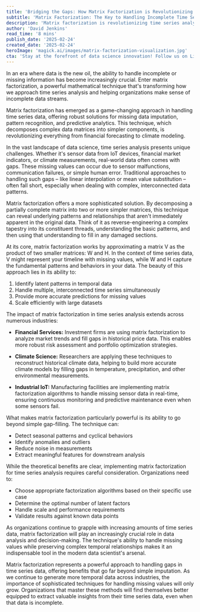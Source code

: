 ```yaml
---
title: 'Bridging the Gaps: How Matrix Factorization is Revolutionizing Time Series Analysis'
subtitle: 'Matrix Factorization: The Key to Handling Incomplete Time Series Data'
description: 'Matrix factorization is revolutionizing time series analysis by offering sophisticated solutions for handling incomplete data. This mathematical technique decomposes complex data matrices into simpler components, enabling better pattern recognition and predictive analytics across industries from finance to climate science.'
author: 'David Jenkins'
read_time: '8 mins'
publish_date: '2025-02-24'
created_date: '2025-02-24'
heroImage: 'magick.ai/images/matrix-factorization-visualization.jpg'
cta: 'Stay at the forefront of data science innovation! Follow us on LinkedIn for more insights into cutting-edge techniques like matrix factorization and their real-world applications.'
---
```


In an era where data is the new oil, the ability to handle incomplete or missing information has become increasingly crucial. Enter matrix factorization, a powerful mathematical technique that's transforming how we approach time series analysis and helping organizations make sense of incomplete data streams.

Matrix factorization has emerged as a game-changing approach in handling time series data, offering robust solutions for missing data imputation, pattern recognition, and predictive analytics. This technique, which decomposes complex data matrices into simpler components, is revolutionizing everything from financial forecasting to climate modeling.

In the vast landscape of data science, time series analysis presents unique challenges. Whether it's sensor data from IoT devices, financial market indicators, or climate measurements, real-world data often comes with gaps. These missing values can occur due to sensor malfunctions, communication failures, or simple human error. Traditional approaches to handling such gaps – like linear interpolation or mean value substitution – often fall short, especially when dealing with complex, interconnected data patterns.

Matrix factorization offers a more sophisticated solution. By decomposing a partially complete matrix into two or more simpler matrices, this technique can reveal underlying patterns and relationships that aren't immediately apparent in the original data. Think of it as reverse-engineering a complex tapestry into its constituent threads, understanding the basic patterns, and then using that understanding to fill in any damaged sections.

At its core, matrix factorization works by approximating a matrix V as the product of two smaller matrices: W and H. In the context of time series data, V might represent your timeline with missing values, while W and H capture the fundamental patterns and behaviors in your data. The beauty of this approach lies in its ability to:

1. Identify latent patterns in temporal data
2. Handle multiple, interconnected time series simultaneously
3. Provide more accurate predictions for missing values
4. Scale efficiently with large datasets

The impact of matrix factorization in time series analysis extends across numerous industries:

- **Financial Services:** Investment firms are using matrix factorization to analyze market trends and fill gaps in historical price data. This enables more robust risk assessment and portfolio optimization strategies.

- **Climate Science:** Researchers are applying these techniques to reconstruct historical climate data, helping to build more accurate climate models by filling gaps in temperature, precipitation, and other environmental measurements.

- **Industrial IoT:** Manufacturing facilities are implementing matrix factorization algorithms to handle missing sensor data in real-time, ensuring continuous monitoring and predictive maintenance even when some sensors fail.

What makes matrix factorization particularly powerful is its ability to go beyond simple gap-filling. The technique can:
- Detect seasonal patterns and cyclical behaviors
- Identify anomalies and outliers
- Reduce noise in measurements
- Extract meaningful features for downstream analysis

While the theoretical benefits are clear, implementing matrix factorization for time series analysis requires careful consideration. Organizations need to:
- Choose appropriate factorization algorithms based on their specific use case
- Determine the optimal number of latent factors
- Handle scale and performance requirements
- Validate results against known data points

As organizations continue to grapple with increasing amounts of time series data, matrix factorization will play an increasingly crucial role in data analysis and decision-making. The technique's ability to handle missing values while preserving complex temporal relationships makes it an indispensable tool in the modern data scientist's arsenal.

Matrix factorization represents a powerful approach to handling gaps in time series data, offering benefits that go far beyond simple imputation. As we continue to generate more temporal data across industries, the importance of sophisticated techniques for handling missing values will only grow. Organizations that master these methods will find themselves better equipped to extract valuable insights from their time series data, even when that data is incomplete.